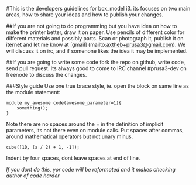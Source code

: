#This is the developers guidelines for box_model i3. 
its focuses on two main areas, how to share your ideas and how to publish your changes.

##If you are not going to do programming
but you have idea on how to make the printer better, draw it on paper. Use pencils of different color for different materials and possibly parts. Scan or photograph it, publish it on iternet and let me know at [gmail] (mailto:axtheb+prusa3@gmail.com). We will discuss it on irc, and if somenone likes the idea it may be implemented.

##If you are going to write some code
fork the repo on github, write code, send pull request. Its always good to come to IRC channel #prusa3-dev on freenode to discuss the changes.

###Style guide
Use one true brace style, ie. open the block on same line as the module statement:
```
module my_awesome code(awesome_parameter=1){
    something();
}
```
Note there are no spaces around the = in the definition of implicit parameters, its not there even on module calls. Put spaces after commas, around mathematical operators but not unary minus.
```
cube([10, (a / 2) + 1, -1]);
```
Indent by four spaces, dont leave spaces at end of line.

*If you dont do this, yor code will be reformated and it makes checking author of code harder*
